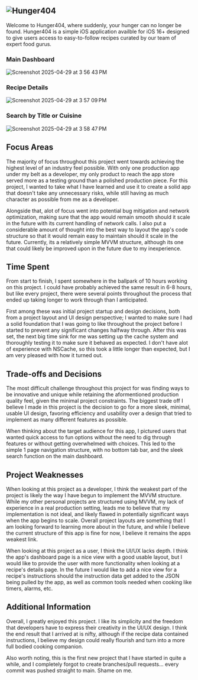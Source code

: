 ## ![Hunger404](https://github.com/user-attachments/assets/18f08c94-26bc-40a6-b3ec-250275493be4)
Welcome to Hunger404, where suddenly, your hunger can no longer be found. Hunger404 is a simple iOS application availble for iOS 16+ designed to give users access to easy-to-follow recipes curated by our team of expert food gurus.

### Main Dashboard
![Screenshot 2025-04-29 at 3 56 43 PM](https://github.com/user-attachments/assets/cb46ec44-78da-4eb2-91c1-9cf9fe7d69eb)

### Recipe Details
![Screenshot 2025-04-29 at 3 57 09 PM](https://github.com/user-attachments/assets/2e2bbe43-a24a-4eba-b9f0-d905022c98d4)

### Search by Title or Cuisine
![Screenshot 2025-04-29 at 3 58 47 PM](https://github.com/user-attachments/assets/017305e1-0efd-4c4b-9083-cc2955aa2f47)

## Focus Areas
The majority of focus throughout this project went towards achieving the highest level of an industry feel possible. With only one production app under my belt as a developer, my only product to reach the app store served more as a testing ground than a polished production piece. For this project, I wanted to take what I have learned and use it to create a solid app that doesn't take any unnecessary risks, while still having as much character as possible from me as a developer.

Alongside that, alot of focus went into potential bug mitigation and network optimization, making sure that the app would remain smooth should it scale in the future with its current handling of network calls. I also put a considerable amount of thought into the best way to layout the app's code structure so that it would remain easy to maintain should it scale in the future. Currently, its a relatively simple MVVM structure, although its one that could likely be improved upon in the future due to my inexperience.

## Time Spent
From start to finish, I spent somewhere in the ballpark of 10 hours working on this project. I could have probably achieved the same result in 6-8 hours, but like every project, there were several points throughout the process that ended up taking longer to work through than I anticipated. 

First among these was initial project startup and design decisions, both from a project layout and UI design perspective; I wanted to make sure I had a solid foundation that I was going to like throughout the project before I started to prevent any significant changes halfway through. After this was set, the next big time sink for me was setting up the cache system and thoroughly testing it to make sure it behaved as expected. I don't have alot of experience with NSCache, so this took a little longer than expected, but I am very pleased with how it turned out.

## Trade-offs and Decisions
The most difficult challenge throughout this project for was finding ways to be innovative and unique while retaining the aformentioned production quality feel, given the minimal project constraints. The biggest trade off I believe I made in this project is the decision to go for a more sleek, minimal, usable UI design, favoring efficiency and usability over a design that tried to implement as many different features as possible.

When thinking about the target audience for this app, I pictured users that wanted quick access to fun options without the need to dig through features or without getting overwhelmed with choices. This led to the simple 1 page navigation structure, with no bottom tab bar, and the sleek search function on the main dashboard.

## Project Weaknesses
When looking at this project as a developer, I think the weakest part of the project is likely the way I have begun to implement the MVVM structure. While my other personal projects are structured using MVVM, my lack of experience in a real production setting, leads me to believe that my implementation is not ideal, and likely flawed in potentially significant ways when the app begins to scale. Overall project layouts are something that I am looking forward to learning more about in the future, and while I believe the current structure of this app is fine for now, I believe it remains the apps weakest link.

When looking at this project as a user, I think the UI/UX lacks depth. I think the app's dashboard page is a nice view with a good usable layout, but I would like to provide the user with more functionality when looking at a recipe's details page. In the future I would like to add a nice view for a recipe's instructions should the instruction data get added to the JSON being pulled by the app, as well as common tools needed when cooking like timers, alarms, etc.

## Additional Information
Overall, I greatly enjoyed this project. I like its simplicity and the freedom that developers have to express their creativity in the UI/UX design. I think the end result that I arrived at is nifty, although if the recipe data contained instructions, I believe my design could really flourish and turn into a more full bodied cooking companion.

Also worth noting, this is the first new project that I have started in quite a while, and I completely forgot to create branches/pull requests... every commit was pushed straight to main. Shame on me.
